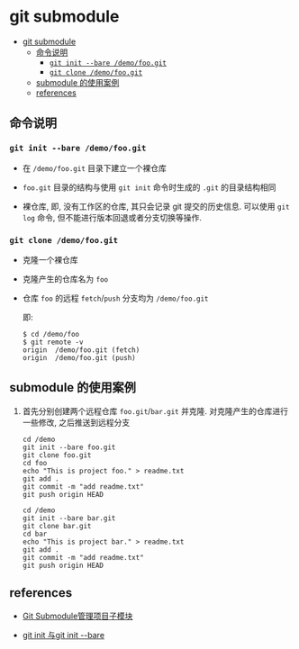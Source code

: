 # git submodule

- [git submodule](#git-submodule)
  - [命令说明](#命令说明)
    - [`git init --bare /demo/foo.git`](#git-init---bare-demofoogit)
    - [`git clone /demo/foo.git`](#git-clone-demofoogit)
  - [submodule 的使用案例](#submodule-的使用案例)
  - [references](#references)

## 命令说明

### `git init --bare /demo/foo.git`

- 在 `/demo/foo.git` 目录下建立一个裸仓库

- `foo.git` 目录的结构与使用 `git init` 命令时生成的 `.git` 的目录结构相同

- 裸仓库, 即, 没有工作区的仓库, 其只会记录 git 提交的历史信息. 可以使用 `git log` 命令, 但不能进行版本回退或者分支切换等操作.

### `git clone /demo/foo.git`

- 克隆一个裸仓库

- 克隆产生的仓库名为 `foo`

- 仓库 `foo` 的远程 `fetch`/`push` 分支均为 `/demo/foo.git`

  即:

      $ cd /demo/foo
      $ git remote -v
      origin  /demo/foo.git (fetch)
      origin  /demo/foo.git (push)

## submodule 的使用案例

1. 首先分别创建两个远程仓库 `foo.git`/`bar.git` 并克隆. 对克隆产生的仓库进行一些修改, 之后推送到远程分支

       cd /demo
       git init --bare foo.git
       git clone foo.git
       cd foo
       echo "This is project foo." > readme.txt
       git add .
       git commit -m "add readme.txt"
       git push origin HEAD

       cd /demo
       git init --bare bar.git
       git clone bar.git
       cd bar
       echo "This is project bar." > readme.txt
       git add .
       git commit -m "add readme.txt"
       git push origin HEAD














## references

- [Git Submodule管理项目子模块](https://www.cnblogs.com/nicksheng/p/6201711.html)

- [git init 与git init --bare](https://blog.csdn.net/sinat_34349564/article/details/52487860)

